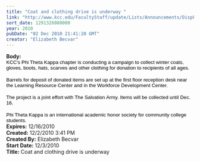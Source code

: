```yaml
---
title: "Coat and clothing drive is underway "
link: "http://www.kcc.edu/FacultyStaff/update/Lists/Announcements/DispForm.aspx?ID=18"
sort_date: 1291326080000
year: 2010
pubDate: "02 Dec 2010 21:41:20 GMT"
creator: "Elizabeth Becvar"
---
```


<div><b>Body:</b> <div class=ExternalClass3E922A79BD604170A949C01EC1E338F8><div>
<p class=MsoNormal style="margin:0in 0in 0pt"><span style="font-size:10pt;color:black;font-family:'Arial','sans-serif'">KCC's Phi Theta Kappa chapter is conducting a campaign to collect winter coats, gloves, boots, hats, scarves and other clothing for donation to recipients of all ages. </span></p>
<p class=MsoNormal style="margin:0in 0in 0pt"><span style="font-size:10pt;color:black;font-family:'Arial','sans-serif'"></span> </p>
<p class=MsoNormal style="margin:0in 0in 0pt"><span style="font-size:10pt;color:black;font-family:'Arial','sans-serif'">Barrels for deposit of donated items are set up at the first floor reception desk near the Learning Resource Center and in the Workforce Development Center. </span></p>
<p class=MsoNormal style="margin:0in 0in 0pt"><span style="font-size:10pt;color:black;font-family:'Arial','sans-serif'"></span> </p>
<p class=MsoNormal style="margin:0in 0in 0pt"><span style="font-size:10pt;color:black;font-family:'Arial','sans-serif'">The project is a joint effort with The Salvation Army. Items will be collected until Dec. 16. </span></p>
<p class=MsoNormal style="margin:0in 0in 0pt"><span style="font-size:10pt;color:black;font-family:'Arial','sans-serif'"></span> </p>
<p class=MsoNormal style="margin:0in 0in 0pt"><span style="font-size:10pt;color:black;font-family:'Arial','sans-serif'">Phi Theta Kappa is an international academic honor society for community college students.</span></p></div></div></div>
<div><b>Expires:</b> 12/16/2010</div>
<div><b>Created:</b> 12/2/2010 3:41 PM</div>
<div><b>Created By:</b> Elizabeth Becvar</div>
<div><b>Start Date:</b> 12/3/2010</div>
<div><b>Title:</b> Coat and clothing drive is underway </div>
